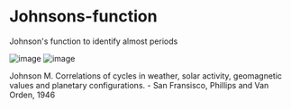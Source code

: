 # Johnsons-function
Johnson's function to identify almost periods

![image](https://user-images.githubusercontent.com/47636259/132986079-b0f8d371-a815-4abb-9239-3a68ef78233f.png)
![image](https://user-images.githubusercontent.com/47636259/132986117-5d86655b-95e2-40ec-8775-12252eb1085c.png)

Johnson M. Correlations of cycles in weather, solar activity, geomagnetic values and planetary configurations. - San Fransisco, Phillips and Van Orden, 1946
